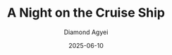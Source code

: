 ---
title: A Night on the Cruise Ship
author: Diamond Agyei
date: 2025-06-10
tags: essays
category: signs
altimg: club
order: 1
layout: essay.njk
---